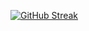 <a href="https://git.io/streak-stats"><img src="https://github-readme-streak-stats.herokuapp.com?user=ripon4521&theme=hacker" alt="GitHub Streak" /></a>
